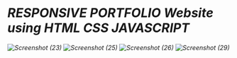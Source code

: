 # <i>RESPONSIVE PORTFOLIO<i> Website using HTML CSS JAVASCRIPT
![Screenshot (23)](https://github.com/Beardycancode/Portfolio/assets/96344411/f8b4cb86-6aa4-4b5d-ac8f-95a79b59931e)
![Screenshot (25)](https://github.com/Beardycancode/Portfolio/assets/96344411/7a562c1f-183b-413a-8487-4e08a46f0e5c)
![Screenshot (26)](https://github.com/Beardycancode/Portfolio/assets/96344411/eee33b6d-d562-4369-8376-34c190781ccd)
![Screenshot (29)](https://github.com/Beardycancode/Portfolio/assets/96344411/d8043fcb-a47a-4b7b-a195-eacf1233fb4c)
